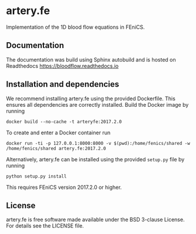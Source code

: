 # artery.fe

Implementation of the 1D blood flow equations in FEniCS.

## Documentation

The documentation was build using Sphinx autobuild and is hosted on Readthedocs https://bloodflow.readthedocs.io

## Installation and dependencies

We recommend installing artery.fe using the provided Dockerfile. This ensures all dependencies are correctly installed. Build the Docker image by running

`docker build --no-cache -t arteryfe:2017.2.0`

To create and enter a Docker container run

`docker run -ti -p 127.0.0.1:8000:8000 -v $(pwd):/home/fenics/shared -w /home/fenics/shared artery.fe:2017.2.0`

Alternatively, artery.fe can be installed using the provided ``setup.py`` file by running

`python setup.py install`

This requires FEniCS version 2017.2.0 or higher.

## License

artery.fe is free software made available under the BSD 3-clause License. For details see the LICENSE file.
